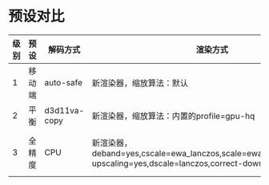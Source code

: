 # 预设对比

|级别          |预设          |解码方式          |渲染方式                |色深抖动方式              |预览图质量        |
|------------- |--------------|-----------------|------------------------|-------------------------|-----------------|
|1|移动端|auto-safe|新渲染器，缩放算法：默认|默认(fruit)|0(自动)|
|2|平  衡|d3d11va-copy|新渲染器，缩放算法：内置的profile=gpu-hq|默认(fruit)|0(自动)|
|3|全精度|CPU|新渲染器，deband=yes,cscale=ewa_lanczos,scale=ewa_lanczos,sigmoid-upscaling=yes,dscale=lanczos,correct-downscaling=yes|误差抖动(内核为floyd-steinberg)|2(高，支持HDR)|
